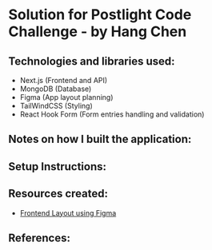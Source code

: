 # Solution for Postlight Code Challenge - by Hang Chen

## Technologies and libraries used:

- Next.js (Frontend and API)
- MongoDB (Database)
- Figma (App layout planning)
- TailWindCSS (Styling)
- React Hook Form (Form entries handling and validation)

## Notes on how I built the application:

## Setup Instructions:

## Resources created:

- [Frontend Layout using Figma](https://www.figma.com/file/QtY5OKXeMUcxx1cH1uZFhj/Employee-Directory---Postlight?node-id=0%3A1)

## References:
